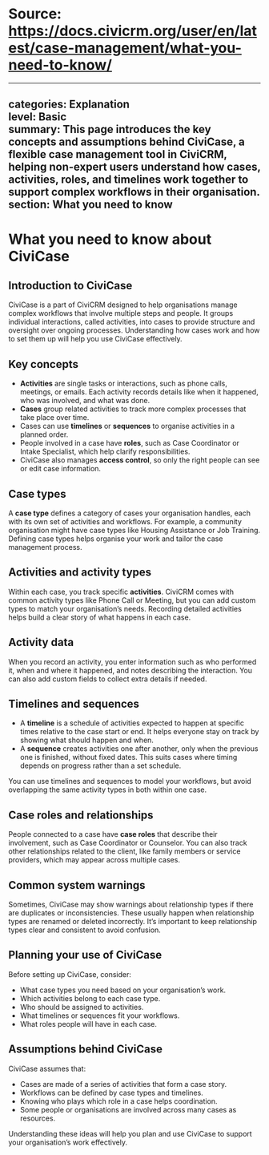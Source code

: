# Source: https://docs.civicrm.org/user/en/latest/case-management/what-you-need-to-know/

---
categories: Explanation  
level: Basic  
summary: This page introduces the key concepts and assumptions behind CiviCase, a flexible case management tool in CiviCRM, helping non-expert users understand how cases, activities, roles, and timelines work together to support complex workflows in their organisation.  
section: What you need to know  
---

# What you need to know about CiviCase

## Introduction to CiviCase

CiviCase is a part of CiviCRM designed to help organisations manage complex workflows that involve multiple steps and people. It groups individual interactions, called activities, into cases to provide structure and oversight over ongoing processes. Understanding how cases work and how to set them up will help you use CiviCase effectively.

## Key concepts

- **Activities** are single tasks or interactions, such as phone calls, meetings, or emails. Each activity records details like when it happened, who was involved, and what was done.
- **Cases** group related activities to track more complex processes that take place over time.
- Cases can use **timelines** or **sequences** to organise activities in a planned order.
- People involved in a case have **roles**, such as Case Coordinator or Intake Specialist, which help clarify responsibilities.
- CiviCase also manages **access control**, so only the right people can see or edit case information.

## Case types

A **case type** defines a category of cases your organisation handles, each with its own set of activities and workflows. For example, a community organisation might have case types like Housing Assistance or Job Training. Defining case types helps organise your work and tailor the case management process.

## Activities and activity types

Within each case, you track specific **activities**. CiviCRM comes with common activity types like Phone Call or Meeting, but you can add custom types to match your organisation’s needs. Recording detailed activities helps build a clear story of what happens in each case.

## Activity data

When you record an activity, you enter information such as who performed it, when and where it happened, and notes describing the interaction. You can also add custom fields to collect extra details if needed.

## Timelines and sequences

- A **timeline** is a schedule of activities expected to happen at specific times relative to the case start or end. It helps everyone stay on track by showing what should happen and when.
- A **sequence** creates activities one after another, only when the previous one is finished, without fixed dates. This suits cases where timing depends on progress rather than a set schedule.

You can use timelines and sequences to model your workflows, but avoid overlapping the same activity types in both within one case.

## Case roles and relationships

People connected to a case have **case roles** that describe their involvement, such as Case Coordinator or Counselor. You can also track other relationships related to the client, like family members or service providers, which may appear across multiple cases.

## Common system warnings

Sometimes, CiviCase may show warnings about relationship types if there are duplicates or inconsistencies. These usually happen when relationship types are renamed or deleted incorrectly. It’s important to keep relationship types clear and consistent to avoid confusion.

## Planning your use of CiviCase

Before setting up CiviCase, consider:

- What case types you need based on your organisation’s work.
- Which activities belong to each case type.
- Who should be assigned to activities.
- What timelines or sequences fit your workflows.
- What roles people will have in each case.

## Assumptions behind CiviCase

CiviCase assumes that:

- Cases are made of a series of activities that form a case story.
- Workflows can be defined by case types and timelines.
- Knowing who plays which role in a case helps coordination.
- Some people or organisations are involved across many cases as resources.

Understanding these ideas will help you plan and use CiviCase to support your organisation’s work effectively.